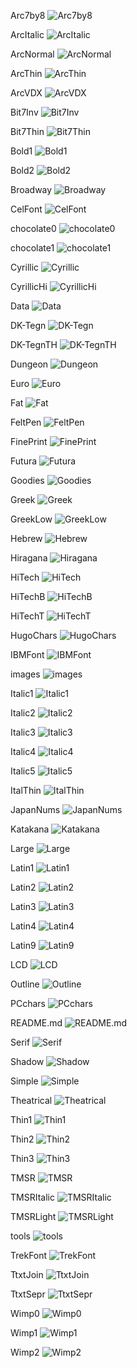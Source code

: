 Arc7by8
![Arc7by8](images/Arc7by8.png)

ArcItalic
![ArcItalic](images/ArcItalic.png)

ArcNormal
![ArcNormal](images/ArcNormal.png)

ArcThin
![ArcThin](images/ArcThin.png)

ArcVDX
![ArcVDX](images/ArcVDX.png)

Bit7Inv
![Bit7Inv](images/Bit7Inv.png)

Bit7Thin
![Bit7Thin](images/Bit7Thin.png)

Bold1
![Bold1](images/Bold1.png)

Bold2
![Bold2](images/Bold2.png)

Broadway
![Broadway](images/Broadway.png)

CelFont
![CelFont](images/CelFont.png)

chocolate0
![chocolate0](images/chocolate0.png)

chocolate1
![chocolate1](images/chocolate1.png)

Cyrillic
![Cyrillic](images/Cyrillic.png)

CyrillicHi
![CyrillicHi](images/CyrillicHi.png)

Data
![Data](images/Data.png)

DK-Tegn
![DK-Tegn](images/DK-Tegn.png)

DK-TegnTH
![DK-TegnTH](images/DK-TegnTH.png)

Dungeon
![Dungeon](images/Dungeon.png)

Euro
![Euro](images/Euro.png)

Fat
![Fat](images/Fat.png)

FeltPen
![FeltPen](images/FeltPen.png)

FinePrint
![FinePrint](images/FinePrint.png)

Futura
![Futura](images/Futura.png)

Goodies
![Goodies](images/Goodies.png)

Greek
![Greek](images/Greek.png)

GreekLow
![GreekLow](images/GreekLow.png)

Hebrew
![Hebrew](images/Hebrew.png)

Hiragana
![Hiragana](images/Hiragana.png)

HiTech
![HiTech](images/HiTech.png)

HiTechB
![HiTechB](images/HiTechB.png)

HiTechT
![HiTechT](images/HiTechT.png)

HugoChars
![HugoChars](images/HugoChars.png)

IBMFont
![IBMFont](images/IBMFont.png)

images
![images](images/images.png)

Italic1
![Italic1](images/Italic1.png)

Italic2
![Italic2](images/Italic2.png)

Italic3
![Italic3](images/Italic3.png)

Italic4
![Italic4](images/Italic4.png)

Italic5
![Italic5](images/Italic5.png)

ItalThin
![ItalThin](images/ItalThin.png)

JapanNums
![JapanNums](images/JapanNums.png)

Katakana
![Katakana](images/Katakana.png)

Large
![Large](images/Large.png)

Latin1
![Latin1](images/Latin1.png)

Latin2
![Latin2](images/Latin2.png)

Latin3
![Latin3](images/Latin3.png)

Latin4
![Latin4](images/Latin4.png)

Latin9
![Latin9](images/Latin9.png)

LCD
![LCD](images/LCD.png)

Outline
![Outline](images/Outline.png)

PCchars
![PCchars](images/PCchars.png)

README.md
![README.md](images/README.md.png)

Serif
![Serif](images/Serif.png)

Shadow
![Shadow](images/Shadow.png)

Simple
![Simple](images/Simple.png)

Theatrical
![Theatrical](images/Theatrical.png)

Thin1
![Thin1](images/Thin1.png)

Thin2
![Thin2](images/Thin2.png)

Thin3
![Thin3](images/Thin3.png)

TMSR
![TMSR](images/TMSR.png)

TMSRItalic
![TMSRItalic](images/TMSRItalic.png)

TMSRLight
![TMSRLight](images/TMSRLight.png)

tools
![tools](images/tools.png)

TrekFont
![TrekFont](images/TrekFont.png)

TtxtJoin
![TtxtJoin](images/TtxtJoin.png)

TtxtSepr
![TtxtSepr](images/TtxtSepr.png)

Wimp0
![Wimp0](images/Wimp0.png)

Wimp1
![Wimp1](images/Wimp1.png)

Wimp2
![Wimp2](images/Wimp2.png)

